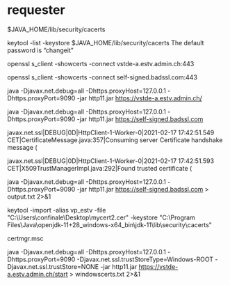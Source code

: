 # requester

$JAVA_HOME/lib/security/cacerts

keytool -list -keystore $JAVA_HOME/lib/security/cacerts
The default password is “changeit”

openssl s_client -showcerts -connect vstde-a.estv.admin.ch:443

openssl s_client -showcerts -connect self-signed.badssl.com:443


java -Djavax.net.debug=all -Dhttps.proxyHost=127.0.0.1 -Dhttps.proxyPort=9090 -jar http11.jar https://vstde-a.estv.admin.ch/

java -Djavax.net.debug=all -Dhttps.proxyHost=127.0.0.1 -Dhttps.proxyPort=9090 -jar http11.jar https://self-signed.badssl.com


javax.net.ssl|DEBUG|0D|HttpClient-1-Worker-0|2021-02-17 17:42:51.549 CET|CertificateMessage.java:357|Consuming server Certificate handshake message (

javax.net.ssl|DEBUG|0D|HttpClient-1-Worker-0|2021-02-17 17:42:51.593 CET|X509TrustManagerImpl.java:292|Found trusted certificate (

java -Djavax.net.debug=all -Dhttps.proxyHost=127.0.0.1 -Dhttps.proxyPort=9090 -jar http11.jar https://self-signed.badssl.com > output.txt 2>&1


keytool -import -alias vp_estv -file "C:\Users\confinale\Desktop\mycert2.cer" -keystore "C:\Program Files\Java\openjdk-11+28_windows-x64_bin\jdk-11\lib\security\cacerts"

certmgr.msc


java -Djavax.net.debug=all -Dhttps.proxyHost=127.0.0.1 -Dhttps.proxyPort=9090 -Djavax.net.ssl.trustStoreType=Windows-ROOT -Djavax.net.ssl.trustStore=NONE -jar http11.jar https://vstde-a.estv.admin.ch/start > windowscerts.txt 2>&1
